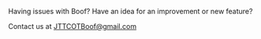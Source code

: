 Having issues with Boof? Have an idea for an improvement or new feature?

Contact us at JTTCOTBoof@gmail.com
